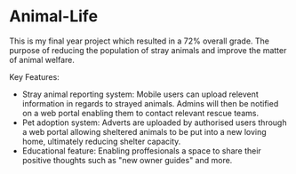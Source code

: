 # Animal-Life
This is my final year project which resulted in a 72% overall grade. The  purpose of reducing the population of stray animals and improve the matter of animal welfare.

Key Features:
- Stray animal reporting system: Mobile users can upload relevent information in regards to strayed animals. Admins will then be notified on a web portal enabling them to contact relevant rescue teams.
- Pet adoption system: Adverts are uploaded by authorised users through a web portal allowing sheltered animals to be put into a new loving home, ultimately reducing shelter capacity.
- Educational feature: Enabling proffesionals a space to share their positive thoughts such as "new owner guides" and more.
